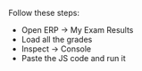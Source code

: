 Follow these steps:
- Open ERP -> My Exam Results
- Load all the grades
- Inspect -> Console
- Paste the JS code and run it